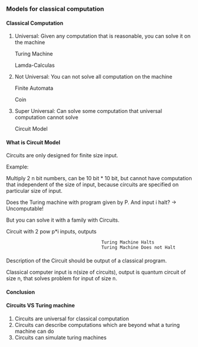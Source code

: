 ### Models for classical computation

#### Classical Computation
1. Universal: Given any computation that is reasonable, you can solve it on the machine

    Turing Machine

    Lamda-Calculas

2. Not Universal: You can not solve all computation on the machine

    Finite Automata

    Coin

3. Super Universal: Can solve some computation that universal computation cannot solve

    Circuit Model

#### What is Circuit Model
Circuits are only designed for finite size input.

Example:

Multiply 2 n bit numbers, can be 10 bit * 10 bit, but cannot have computation that independent of the size of input, because circuits are specified on particular size of input.

Does the Turing machine with program given by P. And input i halt? -> Uncomputable!

But you can solve it with a family with Circuits. 

Circuit with 2 pow p*i inputs, outputs 

                                        Turing Machine Halts
                                        Turing Machine Does not Halt

#### 
Description of the Circuit should be output of a classical program.

Classical computer input is n(size of circuits), output is quantum circuit of size n, that solves problem for input of size n.

#### Conclusion

#### Circuits VS Turing machine

1. Circuits are universal for classical computation
2. Circuits can describe computations which are beyond what a turing machine can do
3. Circuits can simulate turing machines
